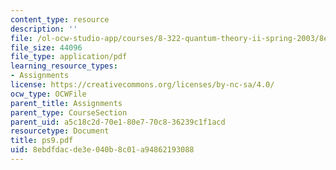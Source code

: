 ```yaml
---
content_type: resource
description: ''
file: /ol-ocw-studio-app/courses/8-322-quantum-theory-ii-spring-2003/8ebdfdacde3e040b8c01a94862193088_ps9.pdf
file_size: 44096
file_type: application/pdf
learning_resource_types:
- Assignments
license: https://creativecommons.org/licenses/by-nc-sa/4.0/
ocw_type: OCWFile
parent_title: Assignments
parent_type: CourseSection
parent_uid: a5c18c2d-70e1-80e7-70c8-36239c1f1acd
resourcetype: Document
title: ps9.pdf
uid: 8ebdfdac-de3e-040b-8c01-a94862193088
---
```

